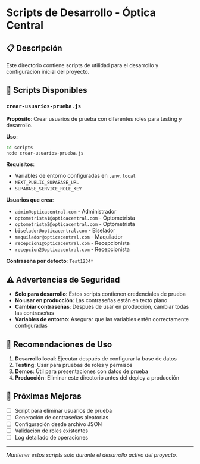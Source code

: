 # Scripts de Desarrollo - Óptica Central

## 📋 Descripción

Este directorio contiene scripts de utilidad para el desarrollo y configuración inicial del proyecto.

## 🔧 Scripts Disponibles

### `crear-usuarios-prueba.js`

**Propósito**: Crear usuarios de prueba con diferentes roles para testing y desarrollo.

**Uso**:

```bash
cd scripts
node crear-usuarios-prueba.js
```

**Requisitos**:

- Variables de entorno configuradas en `.env.local`
- `NEXT_PUBLIC_SUPABASE_URL`
- `SUPABASE_SERVICE_ROLE_KEY`

**Usuarios que crea**:

- `admin@opticacentral.com` - Administrador
- `optometrista1@opticacentral.com` - Optometrista
- `optometrista2@opticacentral.com` - Optometrista
- `biselador@opticacentral.com` - Biselador
- `maquilador@opticacentral.com` - Maquilador
- `recepcion1@opticacentral.com` - Recepcionista
- `recepcion2@opticacentral.com` - Recepcionista

**Contraseña por defecto**: `Test1234*`

## ⚠️ Advertencias de Seguridad

- **Solo para desarrollo**: Estos scripts contienen credenciales de prueba
- **No usar en producción**: Las contraseñas están en texto plano
- **Cambiar contraseñas**: Después de usar en producción, cambiar todas las contraseñas
- **Variables de entorno**: Asegurar que las variables estén correctamente configuradas

## 🔄 Recomendaciones de Uso

1. **Desarrollo local**: Ejecutar después de configurar la base de datos
2. **Testing**: Usar para pruebas de roles y permisos
3. **Demos**: Útil para presentaciones con datos de prueba
4. **Producción**: Eliminar este directorio antes del deploy a producción

## 🚀 Próximas Mejoras

- [ ] Script para eliminar usuarios de prueba
- [ ] Generación de contraseñas aleatorias
- [ ] Configuración desde archivo JSON
- [ ] Validación de roles existentes
- [ ] Log detallado de operaciones

---

_Mantener estos scripts solo durante el desarrollo activo del proyecto._
